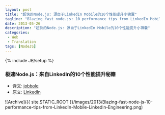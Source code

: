```yaml
---
layout: post
title: "超快的Node.js: 源自于LinkedIn Mobile的10个性能提升小锦囊"
tagline: "Blazing fast node.js: 10 performance tips from LinkedIn Mobile"
date: 2013-05-26
description: "超快的Node.js: 源自于LinkedIn Mobile的10个性能提升小锦囊"
categories: 
 - Web
 - Translation
tags: [NodeJS]
---
```

{% include JB/setup %}

### 极速Node.js：来自LinkedIn的10个性能提升秘籍

 * 译文: [jobbole](http://blog.jobbole.com/40135/)
 * 原文: [LinkedIn](http://engineering.linkedin.com/nodejs/blazing-fast-nodejs-10-performance-tips-linkedin-mobile)

![Archive]({{ site.STATIC_ROOT }}/images/2013/Blazing-fast-node-js-10-performance-tips-from-LinkedIn-Mobile-LinkedIn-Engineering.png)

<script src="https://gist.github.com/HarryZhu/5664356.js"></script>


